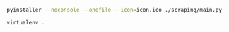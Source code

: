 ```bash
pyinstaller --noconsole --onefile --icon=icon.ico ./scraping/main.py
```

```bash
virtualenv .
```